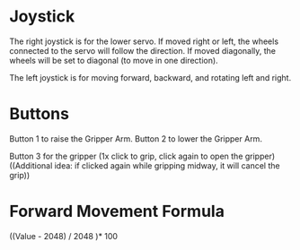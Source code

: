 # Joystick
The right joystick is for the lower servo. If moved right or left, the wheels connected to the servo will follow the direction. If moved diagonally, the wheels will be set to diagonal (to move in one direction).

The left joystick is for moving forward, backward, and rotating left and right.

# Buttons

Button 1 to raise the Gripper Arm.
Button 2 to lower the Gripper Arm.

Button 3 for the gripper (1x click to grip, click again to open the gripper) ((Additional idea: if clicked again while gripping midway, it will cancel the grip))

# Forward Movement Formula

((Value - 2048) / 2048 )* 100
